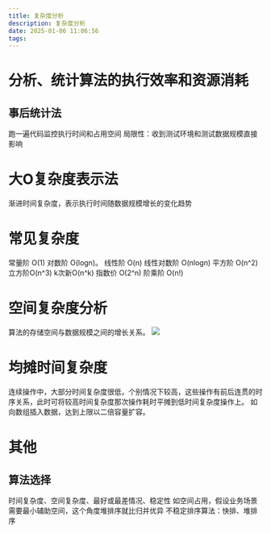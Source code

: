 ```yaml
---
title: 复杂度分析
description: 复杂度分析
date: 2025-01-06 11:06:56
tags:
---
```

# 分析、统计算法的执行效率和资源消耗

## 事后统计法
跑一遍代码监控执行时间和占用空间
局限性：收到测试环境和测试数据规模直接影响

# 大O复杂度表示法
渐进时间复杂度，表示执行时间随数据规模增长的变化趋势

# 常见复杂度
常量阶 O(1)
对数阶 O(logn)。
线性阶 O(n)
线性对数阶 O(nlogn)
平方阶 O(n^2)
立方阶O(n^3)
k次新O(n^k)
指数价 O(2^n)
阶乘阶 O(n!)

# 空间复杂度分析
算法的存储空间与数据规模之间的增长关系。
![](复杂度函数图.png)

# 均摊时间复杂度
连续操作中，大部分时间复杂度很低，个别情况下较高，这些操作有前后连贯的时序关系，此时可将较高时间复杂度那次操作耗时平摊到低时间复杂度操作上。
如向数组插入数据，达到上限以二倍容量扩容。

# 其他
## 算法选择
时间复杂度、空间复杂度、最好或最差情况、稳定性
如空间占用，假设业务场景需要最小辅助空间，这个角度堆排序就比归并优异
不稳定排序算法：快排、堆排序

